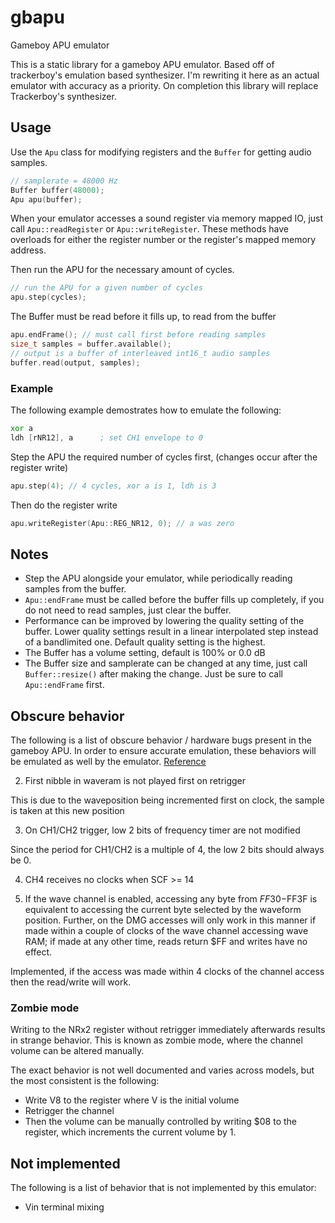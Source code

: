 # gbapu
Gameboy APU emulator

This is a static library for a gameboy APU emulator. Based off of trackerboy's emulation based synthesizer.
I'm rewriting it here as an actual emulator with accuracy as a priority. On completion this library
will replace Trackerboy's synthesizer.

## Usage

Use the `Apu` class for modifying registers and the `Buffer` for getting
audio samples.

```cpp
// samplerate = 48000 Hz
Buffer buffer(48000);
Apu apu(buffer);
```

When your emulator accesses a sound register via memory mapped IO, just call
`Apu::readRegister` or `Apu::writeRegister`. These methods have overloads for
either the register number or the register's mapped memory address.

Then run the APU for the necessary amount of cycles.

```cpp
// run the APU for a given number of cycles
apu.step(cycles);
```

The Buffer must be read before it fills up, to read from the buffer
```cpp
apu.endFrame(); // must call first before reading samples
size_t samples = buffer.available();
// output is a buffer of interleaved int16_t audio samples
buffer.read(output, samples);
```

### Example

The following example demostrates how to emulate the following:
```asm
xor a
ldh [rNR12], a      ; set CH1 envelope to 0
```

Step the APU the required number of cycles first, (changes occur after the
register write)
```cpp
apu.step(4); // 4 cycles, xor a is 1, ldh is 3
```

Then do the register write
```cpp
apu.writeRegister(Apu::REG_NR12, 0); // a was zero
```

## Notes

 * Step the APU alongside your emulator, while periodically reading samples
   from the buffer.
 * `Apu::endFrame` must be called before the buffer fills up completely, if
   you do not need to read samples, just clear the buffer.
 * Performance can be improved by lowering the quality setting of the buffer.
   Lower quality settings result in a linear interpolated step instead of a
   bandlimited one. Default quality setting is the highest.
 * The Buffer has a volume setting, default is 100% or 0.0 dB
 * The Buffer size and samplerate can be changed at any time, just call
   `Buffer::resize()` after making the change. Just be sure to call `Apu::endFrame`
   first.

## Obscure behavior

The following is a list of obscure behavior / hardware bugs present in the gameboy APU. In order to
ensure accurate emulation, these behaviors will be emulated as well by the emulator. [Reference](https://gbdev.gg8.se/wiki/articles/Gameboy_sound_hardware#Obscure_Behavior)

 2. First nibble in waveram is not played first on retrigger

This is due to the waveposition being incremented first on clock, the sample
is taken at this new position

 3. On CH1/CH2 trigger, low 2 bits of frequency timer are not modified

 Since the period for CH1/CH2 is a multiple of 4, the low 2 bits should always
 be 0.

 4. CH4 receives no clocks when SCF >= 14

 5. If the wave channel is enabled, accessing any byte from $FF30-$FF3F is
    equivalent to accessing the current byte selected by the waveform position.
    Further, on the DMG accesses will only work in this manner if made within a
    couple of clocks of the wave channel accessing wave RAM; if made at any
    other time, reads return $FF and writes have no effect.

Implemented, if the access was made within 4 clocks of the channel access then
the read/write will work.

### Zombie mode

Writing to the NRx2 register without retrigger immediately afterwards results in
strange behavior. This is known as zombie mode, where the channel volume can be
altered manually.

The exact behavior is not well documented and varies across models, but the most
consistent is the following:
 * Write V8 to the register where V is the initial volume
 * Retrigger the channel
 * Then the volume can be manually controlled by writing $08 to the register, which
   increments the current volume by 1.

## Not implemented

The following is a list of behavior that is not implemented by this emulator:
 * Vin terminal mixing